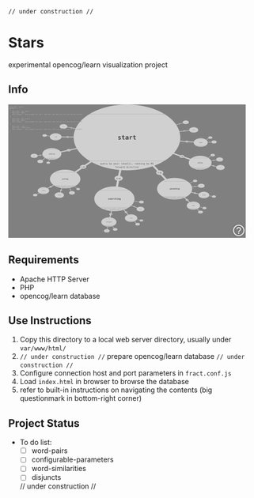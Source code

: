     // under construction //

# Stars

experimental opencog/learn visualization project

## Info

![](media/ssh-640.png)

## Requirements

- Apache HTTP Server
- PHP
- opencog/learn database

## Use Instructions

1. Copy this directory to a local web server directory, usually under `var/www/html/`
2. `// under construction //` prepare opencog/learn database `// under construction //`
3. Configure connection host and port parameters in `fract.conf.js`
4. Load `index.html` in browser to browse the database
5. refer to built-in instructions on navigating the contents (big questionmark in bottom-right corner)

## Project Status

- To do list:
    - [ ] word-pairs
    - [ ] configurable-parameters
    - [ ] word-similarities
    - [ ] disjuncts

    // under construction //

